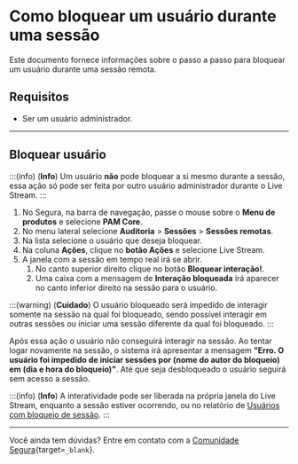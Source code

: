 # Como bloquear um usuário durante uma sessão

Este documento fornece informações sobre o passo a passo para bloquear um usuário durante uma sessão remota.

## Requisitos

* Ser um usuário administrador.

---

## Bloquear usuário
:::(info) (**Info**)
Um usuário **não** pode bloquear a si mesmo durante a sessão, essa ação só pode ser feita por outro usuário administrador durante o Live Stream.
:::

1. No Segura, na barra de navegação, passe o mouse sobre o **Menu de produtos** e selecione **PAM Core**.
2. No menu lateral selecione **Auditoria** >  **Sessões** > **Sessões remotas**.
3. Na lista selecione o usuário que deseja bloquear.
4. Na coluna **Ações**, clique no **botão Ações** e selecione Live Stream.
5. A janela com a sessão em tempo real irá se abrir.
    1. No canto superior direito clique no botão **Bloquear interação!**.
    2. Uma caixa com a mensagem de **Interação bloqueada** irá aparecer no canto inferior direito na sessão para o usuário.

:::(warning) (**Cuidado**)
O usuário bloqueado será impedido de interagir somente na sessão na qual foi bloqueado, sendo possível interagir em outras sessões ou iniciar uma sessão diferente da qual foi bloqueado.
:::

Após essa ação o usuário não conseguirá interagir na sessão. Ao tentar logar novamente na sessão, o sistema irá apresentar a mensagem **"Erro. O usuário foi impedido de iniciar sessões por (nome do autor do bloqueio) em (dia e hora do bloqueio)"**. Até que seja desbloqueado o usuário seguirá sem acesso a sessão.

:::(info) (**Info**)
A interatividade pode ser liberada na própria janela do Live Stream, enquanto a sessão estiver ocorrendo, ou no relatório de [Usuários com bloqueio de sessão](/v4/docs/pt/pam-session-users-with-session-block).
:::

---
Você ainda tem dúvidas? Entre em contato com a [Comunidade Segura](https://community.Segura.io/){target=`_blank`}.